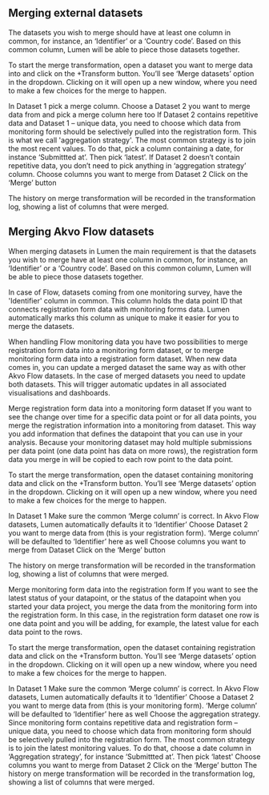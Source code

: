 ## Merging external datasets
The datasets you wish to merge should have at least one column in common, for instance, an ‘Identifier’ or a ‘Country code’. Based on this common column, Lumen will be able to piece those datasets together.  




To start the merge transformation, open a dataset you want to merge data into  and click on the +Transform button. You’ll see ‘Merge datasets’ option in the dropdown. Clicking on it will open up a new window, where you need to make a few choices for the merge to happen.  

In Dataset 1 pick a merge column.
Choose a Dataset 2 you want to merge data from and pick a merge column here too
If Dataset 2 contains repetitive data and Dataset 1 – unique data, you need to choose which data from monitoring form should be selectively pulled into the registration form. This is what we call 'aggregation strategy'. The most common strategy is to join the most recent values. To do that, pick a column containing a date, for instance ‘Submittted at’. Then pick ‘latest’. If Dataset 2 doesn’t contain repetitive data, you don’t need to pick anything in ‘aggregation strategy’ column.
Choose columns you want to merge from Dataset 2 
Click on the ‘Merge’ button
 

The history on merge transformation will be recorded in the transformation log, showing a list of columns that were merged.


## Merging Akvo Flow datasets
When merging datasets in Lumen the main requirement is that the datasets you wish to merge have at least one column in common, for instance, an ‘Identifier’ or a ‘Country code’. Based on this common column, Lumen will be able to piece those datasets together.    

In case of Flow, datasets coming from one monitoring survey, have the 'Identifier' column in common. This column holds the data point ID that connects registration form data with monitoring forms data. Lumen automatically marks this column as unique to make it easier for you to merge the datasets. 

When handling Flow monitoring data you have two possibilities to  merge registration form data into a monitoring form dataset, or to merge monitoring form data into a registration form dataset. When new data comes in, you can update a merged dataset the same way as with other Akvo Flow datasets. In the case of merged datasets you need to update both datasets. This will trigger automatic updates in all associated visualisations and dashboards.  




Merge registration form data into a  monitoring form dataset
If you want to see the change over time for a specific data point or for all data points, you merge the registration information into a monitoring from dataset. This way you add information that defines the datapoint that you can use in your analysis. Because your monitoring dataset may hold multiple submissions per data point (one data point has data on more rows), the registration form data you merge in will be copied to each row point to the data point.




To start the merge transformation, open the dataset containing monitoring data and click on the +Transform button. You’ll see ‘Merge datasets’ option in the dropdown. Clicking on it will open up a new window, where you need to make a few choices for the merge to happen.  

In Dataset 1 Make sure the common ‘Merge column’ is correct. In Akvo Flow datasets, Lumen automatically defaults it to ‘Identifier’
Choose Dataset 2 you want to merge data from (this is your registration form). ‘Merge column’ will be defaulted to ‘Identifier’ here as well
Choose columns you want to merge from Dataset 
Click on the ‘Merge’ button
 
The history on merge transformation will be recorded in the transformation log, showing a list of columns that were merged.



Merge monitoring form data into the registration form 
If you want to see the latest status of your datapoint, or the status of the datapoint when you started your data project, you merge the data from the monitoring form into the registration form. In this case, in the registration form dataset one row is one data point and you will be adding, for example, the latest value for each data point to the rows.  




To start the merge transformation, open the dataset containing registration data and click on the +Transform button. You’ll see ‘Merge datasets’ option in the dropdown. Clicking on it will open up a new window, where you need to make a few choices for the merge to happen.  

In Dataset 1 Make sure the common ‘Merge column’ is correct. In Akvo Flow datasets, Lumen automatically defaults it to ‘Identifier’
Choose a Dataset 2 you want to merge data from (this is your monitoring form). ‘Merge column’ will be defaulted to ‘Identifier’ here as well
Choose the aggregation strategy. Since monitoring form contains repetitive data and registration form – unique data, you need to choose which data from monitoring form should be selectively pulled into the registration form. The most common strategy is to join the latest monitoring values. To do that, choose a date column in ‘Aggregation strategy’, for instance ‘Submittted at’. Then pick ‘latest'
Choose columns you want to merge from Dataset 2 
Click on the ‘Merge’ button
The history on merge transformation will be recorded in the transformation log, showing a list of columns that were merged.